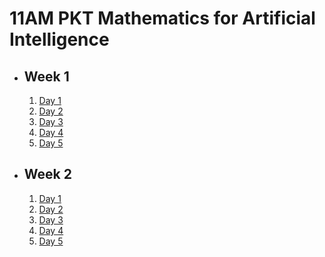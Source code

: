 # 11AM PKT Mathematics for Artificial Intelligence

- ## Week 1

   1. [Day 1](https://www.facebook.com/iCodeguru/videos/1304382264039058)
   2. [Day 2](https://www.facebook.com/iCodeguru/videos/1391825548468366)
   3. [Day 3](https://www.facebook.com/iCodeguru/videos/614152271405254)
   4. [Day 4](https://www.facebook.com/iCodeguru/videos/544298721959445)
   5. [Day 5](https://www.facebook.com/iCodeguru/videos/890796343004044)

- ## Week 2

   1. [Day 1](https://www.facebook.com/iCodeguru/videos/8536153376484988)
   2. [Day 2](https://www.facebook.com/iCodeguru/videos/482700404898541)
   3. [Day 3](https://www.facebook.com/iCodeguru/videos/445382581990276)
   4. [Day 4](https://www.facebook.com/iCodeguru/videos/510402982089290)
   5. [Day 5](https://www.facebook.com/iCodeguru/videos/1169258765201508)

<!-- - ## Week 

   1. [Day 1]()
   2. [Day 2]()
   3. [Day 3]()
   4. [Day 4]()
   5. [Day 5]() -->

<!-- - ## Week 

   1. [Day 1]()
   2. [Day 2]()
   3. [Day 3]()
   4. [Day 4]()
   5. [Day 5]() -->